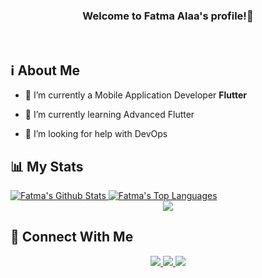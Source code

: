 <div align="center"><h3>Welcome to Fatma Alaa's profile!👋 </h3></div>

<br>

  ## ℹ️ About Me


- 🔭 I’m currently a Mobile Application Developer **Flutter**

- 🌱 I’m currently learning Advanced Flutter
  
- 🤝 I’m looking for help with DevOps

<!-- - 📫 Feel free to reach me out **fatma.alaa.hamed@gmail.com**
<div align="center">
    <img src="https://user-images.githubusercontent.com/73097560/115834477-dbab4500-a447-11eb-908a-139a6edaec5c.gif" />
</div>
<br>-->

<!--  ## 💻 Languages and Tools
<div align="start">
    <img src="https://skillicons.dev/icons?i=flutter,dart,firebase" />
    <img src="https://skillicons.dev/icons?i=github,androidstudio,vscode,figma,postman,python,flask" /><br>
</div>
<div align="center">
    <img src="https://user-images.githubusercontent.com/73097560/115834477-dbab4500-a447-11eb-908a-139a6edaec5c.gif" />
</div>
<br> -->

## 📊 My Stats

<div align="start">
    <a href="https://github.com/FatmaAHassan/github-readme-stats">
        <img alt="Fatma's Github Stats" src="https://github-readme-stats.vercel.app/api?username=FatmaAHassan&show_icons=true&count_private=true&theme=react&hide_border=true&bg_color=0D1117&hide=c%2B%2B" />
    </a>
    <a href="https://github.com/FatmaAHassan/github-readme-stats">
        <img alt="Fatma's Top Languages" src="https://github-readme-stats.vercel.app/api/top-langs/?username=FatmaAHassan&langs_count=8&count_private=true&layout=compact&theme=react&hide_border=true&bg_color=0D1117" />
    </a>
</div>
<div align="center">
    <img src="https://user-images.githubusercontent.com/73097560/115834477-dbab4500-a447-11eb-908a-139a6edaec5c.gif" />
</div>

## 🤝 Connect With Me

<div align="center">
    <a href="https://www.https://www.linkedin.com/in/fatma-alaa-h3278/" target="_blank">
        <img src="https://img.shields.io/badge/LinkedIn-0077B5?style=for-the-badge&logo=linkedin&logoColor=white" target="_blank" />
    </a>
    
  <a href="https://https://www.instagram.com/fatmaahhassan/">
    <img src="https://img.shields.io/badge/Instagram-E4405F?style=for-the-badge&logo=instagram&logoColor=white">
</a>
  <a href="mailto:fatma.alaa.hamed@gmail.com">
    <img src="https://img.shields.io/badge/Gmail-333333?style=for-the-badge&logo=gmail&logoColor=red" />
  </a>
</div>
